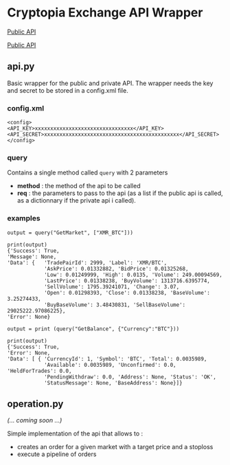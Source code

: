 # Cryptopia Exchange API Wrapper

[Public API](https://support.cryptopia.co.nz/csm?id=kb_article&sys_id=40e9c310dbf9130084ed147a3a9619eb)

[Public API](https://support.cryptopia.co.nz/csm?id=kb_article&sys_id=a75703dcdbb9130084ed147a3a9619bc)

## api.py
Basic wrapper for the public and private API.
The wrapper needs the key and secret to be stored in a config.xml file.

### config.xml
```
<config>
<API_KEY>xxxxxxxxxxxxxxxxxxxxxxxxxxxxxxxx</API_KEY>
<API_SECRET>xxxxxxxxxxxxxxxxxxxxxxxxxxxxxxxxxxxxxxxxxxxx</API_SECRET>
</config>
```

### query
Contains a single method called `query` with 2 parameters
- **method** : the method of the api to be called
- **req** : the parameters to pass to the api (as a list if the public api is called, as a dictionnary if the private api i called).

### examples 
```
output = query("GetMarket", ["XMR_BTC"]))

print(output)
{'Success': True, 
'Message': None, 
'Data': {   'TradePairId': 2999, 'Label': 'XMR/BTC', 
            'AskPrice': 0.01332882, 'BidPrice': 0.01325268, 
            'Low': 0.01249999, 'High': 0.0135, 'Volume': 249.00094569, 
            'LastPrice': 0.01338238, 'BuyVolume': 1313716.6395774, 
            'SellVolume': 1795.39241071, 'Change': 3.07, 
            'Open': 0.01298393, 'Close': 0.01338238, 'BaseVolume': 3.25274433, 
            'BuyBaseVolume': 3.48430831, 'SellBaseVolume': 29025222.97086225}, 
'Error': None}

output = print (query("GetBalance", {"Currency":"BTC"}))

print(output)
{'Success': True, 
'Error': None, 
'Data': [ { 'CurrencyId': 1, 'Symbol': 'BTC', 'Total': 0.0035989, 
            'Available': 0.0035989, 'Unconfirmed': 0.0, 'HeldForTrades': 0.0, 
            'PendingWithdraw': 0.0, 'Address': None, 'Status': 'OK', 
            'StatusMessage': None, 'BaseAddress': None}]}
```

## operation.py 
_(... coming soon ...)_

Simple implementation of the api that allows to : 
- creates an order for a given market with a target price and a stoploss
- execute a pipeline of orders


